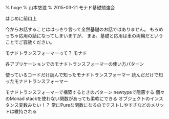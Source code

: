 % hoge
% 山本悠滋
% 2015-03-21 モナド基礎勉強会

はじめに前口上

今からお話することははっきり言って全然基礎のお話ではありません。
もろめっちゃ応用の話になってしまいますが、
まぁ、基礎と応用は車の両輪だということでご容赦ください。


モナドトランスフォーマーって？
   モナド

各アプリケーションでのモナドトランスフォーマーの使い方パターン

使っているコードだけ読んで知ったモナドトランスフォーマー
読んだだけで知ったモナドトランスフォーマー

モナドトランスフォーマーで構築するときのパターン
    newtypeで隠蔽する
        個々のMonad stackを使わない関数があっても柔軟にできる
        オブジェクトのインスタンス変数みたい！？
    常にPureな関数になるのでテストしやすさなどのメリットは維持される

